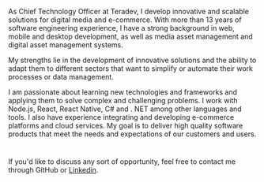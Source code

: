 <!--<picture>
  <source media="(prefers-color-scheme: dark)" srcset="https://raw.githubusercontent.com/aelassas/aelassas/output/github-snake-dark.svg" />
  <source media="(prefers-color-scheme: light)" srcset="https://raw.githubusercontent.com/aelassas/aelassas/output/github-snake.svg" />
  <img alt="github-snake" src="https://raw.githubusercontent.com/aelassas/aelassas/output/github-snake.svg" />
</picture>-->

As Chief Technology Officer at Teradev, I develop innovative and scalable solutions for digital media and e-commerce. With more than 13 years of software engineering experience, I have a strong background in web, mobile and desktop development, as well as media asset management and digital asset management systems.

My strengths lie in the development of innovative solutions and the ability to adapt them to different sectors that want to simplify or automate their work processes or data management.

I am passionate about learning new technologies and frameworks and applying them to solve complex and challenging problems. I work with Node.js, React, React Native, C# and . NET among other languages and tools. I also have experience integrating and developing e-commerce platforms and cloud services. My goal is to deliver high quality software products that meet the needs and expectations of our customers and users.

#
If you'd like to discuss any sort of opportunity, feel free to contact me through GitHub or [Linkedin](https://www.linkedin.com/in/aelassas/).
